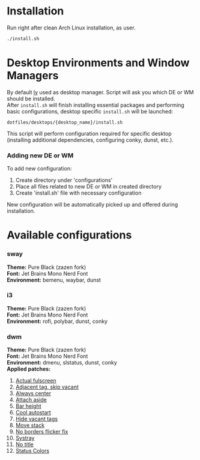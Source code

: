 # Installation
Run right after clean Arch Linux installation, as user.
```bash
./install.sh
```
# Desktop Environments and Window Managers
By default [ly](https://github.com/fairyglade/ly) used as desktop manager.
Script will ask you which DE or WM should be installed.
<br/>After ```install.sh``` will finish installing essential packages and performing basic configurations, desktop specific ```install.sh``` will be launched:
```
dotfiles/desktops/{desktop_name}/install.sh
```
This script will perform configuration required for specific desktop (installing additional dependencies, configuring conky, dunst, etc.).
### Adding new DE or WM
To add new configuration:
1. Create directory under 'configurations'
2. Place all files related to new DE or WM in created directory
3. Create 'install.sh' file with necessary configuration

New configuration will be automatically picked up and offered during installation.

# Available configurations
### sway
**Theme:** Pure Black (zazen fork)<br/>
**Font:** Jet Brains Mono Nerd Font<br/>
**Environment:** bemenu, waybar, dunst<br/>

### i3
**Theme:** Pure Black (zazen fork)<br/>
**Font:** Jet Brains Mono Nerd Font<br/>
**Environment:** rofi, polybar, dunst, conky<br/>

### dwm
**Theme:** Pure Black (zazen fork)<br/>
**Font:** Jet Brains Mono Nerd Font<br/>
**Environment:** dmenu, slstatus, dunst, conky<br/>
**Applied patches:**
1. [Actual fulscreen](https://dwm.suckless.org/patches/actualfullscreen/)
2. [Adjacent tag, skip vacant](https://dwm.suckless.org/patches/adjacenttag/)
3. [Always center](https://dwm.suckless.org/patches/alwayscenter/)
4. [Attach aside](https://dwm.suckless.org/patches/attachaside/)
5. [Bar height](https://dwm.suckless.org/patches/bar_height/)
6. [Cool autostart](https://dwm.suckless.org/patches/cool_autostart/)
7. [Hide vacant tags](https://dwm.suckless.org/patches/hide_vacant_tags/)
8. [Move stack](https://dwm.suckless.org/patches/movestack/)
9. [No borders flicker fix](https://dwm.suckless.org/patches/noborderflicker/)
10. [Systray](https://dwm.suckless.org/patches/systray/)
11. [No title](https://dwm.suckless.org/patches/notitle/)
12. [Status Colors](https://dwm.suckless.org/patches/statuscolors/)
